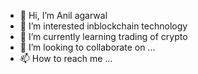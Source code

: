 - 👋 Hi, I’m Anil agarwal
- 👀 I’m interested inblockchain technology
- 🌱 I’m currently learning trading of crypto
- 💞️ I’m looking to collaborate on ...
- 📫 How to reach me ...

<!---
yashiac/yashiac is a ✨ special ✨ repository because its `README.md` (this file) appears on your GitHub profile.
You can click the Preview link to take a look at your changes.
--->
